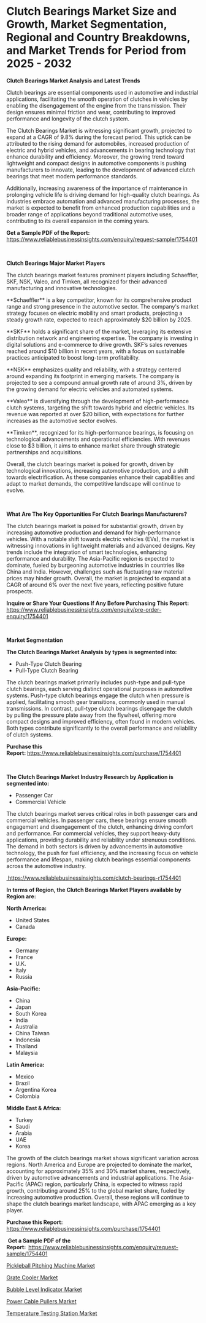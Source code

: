 <p><h1>Clutch Bearings Market Size and Growth, Market Segmentation, Regional and Country Breakdowns, and Market Trends for Period from 2025 -  2032</h1></p><p><strong>Clutch Bearings Market Analysis and Latest Trends</strong></p>
<p><p>Clutch bearings are essential components used in automotive and industrial applications, facilitating the smooth operation of clutches in vehicles by enabling the disengagement of the engine from the transmission. Their design ensures minimal friction and wear, contributing to improved performance and longevity of the clutch system.</p><p>The Clutch Bearings Market is witnessing significant growth, projected to expand at a CAGR of 9.8% during the forecast period. This uptick can be attributed to the rising demand for automobiles, increased production of electric and hybrid vehicles, and advancements in bearing technology that enhance durability and efficiency. Moreover, the growing trend toward lightweight and compact designs in automotive components is pushing manufacturers to innovate, leading to the development of advanced clutch bearings that meet modern performance standards.</p><p>Additionally, increasing awareness of the importance of maintenance in prolonging vehicle life is driving demand for high-quality clutch bearings. As industries embrace automation and advanced manufacturing processes, the market is expected to benefit from enhanced production capabilities and a broader range of applications beyond traditional automotive uses, contributing to its overall expansion in the coming years.</p></p>
<p><strong>Get a Sample PDF of the Report:&nbsp;</strong> <a href="https://www.reliablebusinessinsights.com/enquiry/request-sample/1754401?utm_campaign=62&utm_medium=2&utm_source=Github&utm_content=ia&utm_term=18022025&utm_id=clutch-bearings">https://www.reliablebusinessinsights.com/enquiry/request-sample/1754401</a></p>
<p>&nbsp;</p>
<p><strong>Clutch Bearings Major Market Players</strong></p>
<p><p>The clutch bearings market features prominent players including Schaeffler, SKF, NSK, Valeo, and Timken, all recognized for their advanced manufacturing and innovative technologies.</p><p>**Schaeffler** is a key competitor, known for its comprehensive product range and strong presence in the automotive sector. The company's market strategy focuses on electric mobility and smart products, projecting a steady growth rate, expected to reach approximately $20 billion by 2025.</p><p>**SKF** holds a significant share of the market, leveraging its extensive distribution network and engineering expertise. The company is investing in digital solutions and e-commerce to drive growth. SKF’s sales revenues reached around $10 billion in recent years, with a focus on sustainable practices anticipated to boost long-term profitability.</p><p>**NSK** emphasizes quality and reliability, with a strategy centered around expanding its footprint in emerging markets. The company is projected to see a compound annual growth rate of around 3%, driven by the growing demand for electric vehicles and automated systems.</p><p>**Valeo** is diversifying through the development of high-performance clutch systems, targeting the shift towards hybrid and electric vehicles. Its revenue was reported at over $20 billion, with expectations for further increases as the automotive sector evolves.</p><p>**Timken**, recognized for its high-performance bearings, is focusing on technological advancements and operational efficiencies. With revenues close to $3 billion, it aims to enhance market share through strategic partnerships and acquisitions.</p><p>Overall, the clutch bearings market is poised for growth, driven by technological innovations, increasing automotive production, and a shift towards electrification. As these companies enhance their capabilities and adapt to market demands, the competitive landscape will continue to evolve.</p></p>
<p>&nbsp;</p>
<p><strong>What Are The Key Opportunities For Clutch Bearings Manufacturers?</strong></p>
<p><p>The clutch bearings market is poised for substantial growth, driven by increasing automotive production and demand for high-performance vehicles. With a notable shift towards electric vehicles (EVs), the market is witnessing innovations in lightweight materials and advanced designs. Key trends include the integration of smart technologies, enhancing performance and durability. The Asia-Pacific region is expected to dominate, fueled by burgeoning automotive industries in countries like China and India. However, challenges such as fluctuating raw material prices may hinder growth. Overall, the market is projected to expand at a CAGR of around 6% over the next five years, reflecting positive future prospects.</p></p>
<p><strong>Inquire or Share Your Questions If Any Before Purchasing This Report:</strong> <a href="https://www.reliablebusinessinsights.com/enquiry/pre-order-enquiry/1754401?utm_campaign=62&utm_medium=2&utm_source=Github&utm_content=ia&utm_term=18022025&utm_id=clutch-bearings">https://www.reliablebusinessinsights.com/enquiry/pre-order-enquiry/1754401</a></p>
<p>&nbsp;</p>
<p><strong>Market Segmentation</strong></p>
<p><strong>The Clutch Bearings Market Analysis by types is segmented into:</strong></p>
<p><ul><li>Push-Type Clutch Bearing</li><li>Pull-Type Clutch Bearing</li></ul></p>
<p><p>The clutch bearings market primarily includes push-type and pull-type clutch bearings, each serving distinct operational purposes in automotive systems. Push-type clutch bearings engage the clutch when pressure is applied, facilitating smooth gear transitions, commonly used in manual transmissions. In contrast, pull-type clutch bearings disengage the clutch by pulling the pressure plate away from the flywheel, offering more compact designs and improved efficiency, often found in modern vehicles. Both types contribute significantly to the overall performance and reliability of clutch systems.</p></p>
<p><strong>Purchase this Report:&nbsp;</strong><a href="https://www.reliablebusinessinsights.com/purchase/1754401?utm_campaign=62&utm_medium=2&utm_source=Github&utm_content=ia&utm_term=18022025&utm_id=clutch-bearings">https://www.reliablebusinessinsights.com/purchase/1754401</a></p>
<p>&nbsp;</p>
<p><strong>The Clutch Bearings Market Industry Research by Application is segmented into:</strong></p>
<p><ul><li>Passenger Car</li><li>Commercial Vehicle</li></ul></p>
<p><p>The clutch bearings market serves critical roles in both passenger cars and commercial vehicles. In passenger cars, these bearings ensure smooth engagement and disengagement of the clutch, enhancing driving comfort and performance. For commercial vehicles, they support heavy-duty applications, providing durability and reliability under strenuous conditions. The demand in both sectors is driven by advancements in automotive technology, the push for fuel efficiency, and the increasing focus on vehicle performance and lifespan, making clutch bearings essential components across the automotive industry.</p></p>
<p><a href="https://www.reliablebusinessinsights.com/clutch-bearings-r1754401?utm_campaign=62&utm_medium=2&utm_source=Github&utm_content=ia&utm_term=18022025&utm_id=clutch-bearings">&nbsp;https://www.reliablebusinessinsights.com/clutch-bearings-r1754401</a></p>
<p><strong>In terms of Region, the Clutch Bearings Market Players available by Region are:</strong></p>
<p>
    <p> <strong> North America: </strong>
        <ul>
            <li>United States</li>
            <li>Canada</li>
        </ul>
        </p> 
    <p> <strong> Europe: </strong>
        <ul>
            <li>Germany</li>
            <li>France</li>
            <li>U.K.</li>
            <li>Italy</li>
            <li>Russia</li>
        </ul>
        </p> 
    <p> <strong> Asia-Pacific: </strong>
        <ul>
            <li>China</li>
            <li>Japan</li>
            <li>South Korea</li>
            <li>India</li>
            <li>Australia</li>
            <li>China Taiwan</li>
            <li>Indonesia</li>
            <li>Thailand</li>
            <li>Malaysia</li>
        </ul>
        </p> 
    <p> <strong> Latin America: </strong>
        <ul>
            <li>Mexico</li>
            <li>Brazil</li>
            <li>Argentina Korea</li>
            <li>Colombia</li>
        </ul>
        </p> 
    <p> <strong> Middle East & Africa: </strong>
        <ul>
            <li>Turkey</li>
            <li>Saudi</li>
            <li>Arabia</li>
            <li>UAE</li>
            <li>Korea</li>
        </ul>
    </p>
    </p>
<p><p>The growth of the clutch bearings market shows significant variation across regions. North America and Europe are projected to dominate the market, accounting for approximately 35% and 30% market shares, respectively, driven by automotive advancements and industrial applications. The Asia-Pacific (APAC) region, particularly China, is expected to witness rapid growth, contributing around 25% to the global market share, fueled by increasing automotive production. Overall, these regions will continue to shape the clutch bearings market landscape, with APAC emerging as a key player.</p></p>
<p><strong>Purchase this Report: </strong><a href="https://www.reliablebusinessinsights.com/purchase/1754401?utm_campaign=62&utm_medium=2&utm_source=Github&utm_content=ia&utm_term=18022025&utm_id=clutch-bearings">https://www.reliablebusinessinsights.com/purchase/1754401</a></p>
<p>&nbsp;<strong>Get a Sample PDF of the Report:&nbsp;&nbsp;</strong><a href="https://www.reliablebusinessinsights.com/enquiry/request-sample/1754401?utm_campaign=62&utm_medium=2&utm_source=Github&utm_content=ia&utm_term=18022025&utm_id=clutch-bearings">https://www.reliablebusinessinsights.com/enquiry/request-sample/1754401</a></p>
<p><strong></strong></p>
<p><p><a href="https://github.com/vilolakoreni/Market-Research-Report-List-1/blob/main/pickleball-pitching-machine-market.md?utm_campaign=62&utm_medium=2&utm_source=Github&utm_content=ia&utm_term=18022025&utm_id=clutch-bearings">Pickleball Pitching Machine Market</a></p><p><a href="https://github.com/ugurgyuri/Market-Research-Report-List-1/blob/main/grate-cooler-market.md?utm_campaign=62&utm_medium=2&utm_source=Github&utm_content=ia&utm_term=18022025&utm_id=clutch-bearings">Grate Cooler Market</a></p><p><a href="https://github.com/paljuhubeyde/Market-Research-Report-List-1/blob/main/bubble-level-indicator-market.md?utm_campaign=62&utm_medium=2&utm_source=Github&utm_content=ia&utm_term=18022025&utm_id=clutch-bearings">Bubble Level Indicator Market</a></p><p><a href="https://github.com/rrapajecundi/Market-Research-Report-List-1/blob/main/power-cable-pullers-market.md?utm_campaign=62&utm_medium=2&utm_source=Github&utm_content=ia&utm_term=18022025&utm_id=clutch-bearings">Power Cable Pullers Market</a></p><p><a href="https://github.com/miottaredlin79/Market-Research-Report-List-1/blob/main/temperature-testing-station-market.md?utm_campaign=62&utm_medium=2&utm_source=Github&utm_content=ia&utm_term=18022025&utm_id=clutch-bearings">Temperature Testing Station Market</a></p></p>